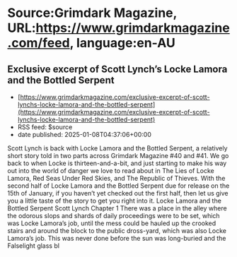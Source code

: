 # Source:Grimdark Magazine, URL:https://www.grimdarkmagazine.com/feed, language:en-AU

## Exclusive excerpt of Scott Lynch’s Locke Lamora and the Bottled Serpent
 - [https://www.grimdarkmagazine.com/exclusive-excerpt-of-scott-lynchs-locke-lamora-and-the-bottled-serpent](https://www.grimdarkmagazine.com/exclusive-excerpt-of-scott-lynchs-locke-lamora-and-the-bottled-serpent)
 - RSS feed: $source
 - date published: 2025-01-08T04:37:06+00:00

<p>Scott Lynch is back with Locke Lamora and the Bottled Serpent, a relatively short story told in two parts across Grimdark Magazine #40 and #41. We go back to when Locke is thirteen-and-a-bit, and just starting to make his way out into the world of danger we love to read about in The Lies of Locke Lamora, Red Seas Under Red Skies, and The Republic of Thieves. With the second half of Locke Lamora and the Bottled Serpent due for release on the 15th of January, if you haven&#8217;t yet checked out the first half, then let us give you a little taste of the story to get you right into it. Locke Lamora and the Bottled Serpent Scott Lynch Chapter 1 There was a place in the alley where the odorous slops and shards of daily proceedings were to be set, which was Locke Lamora’s job, until the mess could be hauled up the crooked stairs and around the block to the public dross-yard, which was also Locke Lamora’s job. This was never done before the sun was long-buried and the Falselight glass bl

